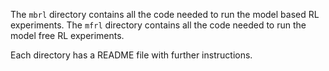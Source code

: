The `mbrl` directory contains all the code needed to run the model based RL experiments.
The `mfrl` directory contains all the code needed to run the model free RL experiments.

Each directory has a README file with further instructions.
